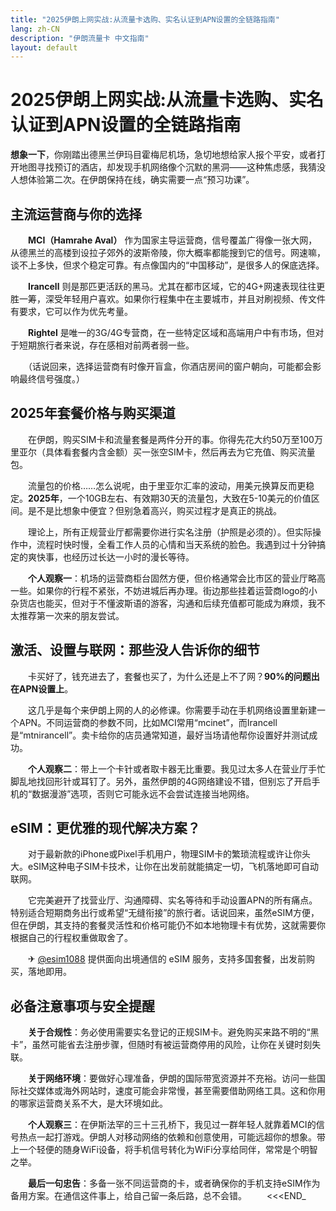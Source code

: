 ```yaml
---
title: "2025伊朗上网实战:从流量卡选购、实名认证到APN设置的全链路指南"
lang: zh-CN
description: "伊朗流量卡 中文指南"
layout: default
---
```

# 2025伊朗上网实战:从流量卡选购、实名认证到APN设置的全链路指南

**想象一下**，你刚踏出德黑兰伊玛目霍梅尼机场，急切地想给家人报个平安，或者打开地图寻找预订的酒店，却发现手机网络像个沉默的黑洞——这种焦虑感，我猜没人想体验第二次。在伊朗保持在线，确实需要一点“预习功课”。

## 主流运营商与你的选择

　　**MCI（Hamrahe Aval）** 作为国家主导运营商，信号覆盖广得像一张大网，从德黑兰的高楼到设拉子郊外的波斯帝陵，你大概率都能搜到它的信号。网速嘛，谈不上多快，但求个稳定可靠。有点像国内的“中国移动”，是很多人的保底选择。

　　**Irancell** 则是那匹更活跃的黑马。尤其在都市区域，它的4G+网速表现往往更胜一筹，深受年轻用户喜欢。如果你行程集中在主要城市，并且对刷视频、传文件有要求，它可以作为优先考量。

　　**Rightel** 是唯一的3G/4G专营商，在一些特定区域和高端用户中有市场，但对于短期旅行者来说，存在感相对前两者弱一些。

　　（话说回来，选择运营商有时像开盲盒，你酒店房间的窗户朝向，可能都会影响最终信号强度。）

## 2025年套餐价格与购买渠道

　　在伊朗，购买SIM卡和流量套餐是两件分开的事。你得先花大约50万至100万里亚尔（具体看套餐内含金额）买一张空SIM卡，然后再去为它充值、购买流量包。

　　流量包的价格……怎么说呢，由于里亚尔汇率的波动，用美元换算反而更稳定。**2025年**，一个10GB左右、有效期30天的流量包，大致在5-10美元的价值区间。是不是比想象中便宜？但别急着高兴，购买过程才是真正的挑战。

　　理论上，所有正规营业厅都需要你进行实名注册（护照是必须的）。但实际操作中，流程时快时慢，全看工作人员的心情和当天系统的脸色。我遇到过十分钟搞定的爽快事，也经历过长达一小时的漫长等待。

　　**个人观察一**：机场的运营商柜台固然方便，但价格通常会比市区的营业厅略高一些。如果你的行程不紧张，不妨进城后再办理。街边那些挂着运营商logo的小杂货店也能买，但对于不懂波斯语的游客，沟通和后续充值都可能成为麻烦，我不太推荐第一次来的朋友尝试。

## 激活、设置与联网：那些没人告诉你的细节

　　卡买好了，钱充进去了，套餐也买了，为什么还是上不了网？**90%的问题出在APN设置上**。

　　这几乎是每个来伊朗上网的人的必修课。你需要手动在手机网络设置里新建一个APN。不同运营商的参数不同，比如MCI常用“mcinet”，而Irancell是“mtnirancell”。卖卡给你的店员通常知道，最好当场请他帮你设置好并测试成功。

　　**个人观察二**：带上一个卡针或者取卡器无比重要。我见过太多人在营业厅手忙脚乱地找回形针或耳钉了。另外，虽然伊朗的4G网络建设不错，但别忘了开启手机的“数据漫游”选项，否则它可能永远不会尝试连接当地网络。

## eSIM：更优雅的现代解决方案？

　　对于最新款的iPhone或Pixel手机用户，物理SIM卡的繁琐流程或许让你头大。eSIM这种电子SIM卡技术，让你在出发前就能搞定一切，飞机落地即可自动联网。

　　它完美避开了找营业厅、沟通障碍、实名等待和手动设置APN的所有痛点。特别适合短期商务出行或希望“无缝衔接”的旅行者。话说回来，虽然eSIM方便，但在伊朗，其支持的套餐灵活性和价格可能仍不如本地物理卡有优势，这就需要你根据自己的行程权重做取舍了。

　　✈ [@esim1088](https://t.me/s/esim1088) 提供面向出境通信的 eSIM 服务，支持多国套餐，出发前购买，落地即用。

## 必备注意事项与安全提醒

　　**关于合规性**：务必使用需要实名登记的正规SIM卡。避免购买来路不明的“黑卡”，虽然可能省去注册步骤，但随时有被运营商停用的风险，让你在关键时刻失联。

　　**关于网络环境**：要做好心理准备，伊朗的国际带宽资源并不充裕。访问一些国际社交媒体或海外网站时，速度可能会非常慢，甚至需要借助网络工具。这和你用的哪家运营商关系不大，是大环境如此。

　　**个人观察三**：在伊斯法罕的三十三孔桥下，我见过一群年轻人就靠着MCI的信号热点一起打游戏。伊朗人对移动网络的依赖和创意使用，可能远超你的想象。带上一个轻便的随身WiFi设备，将手机信号转化为WiFi分享给同伴，常常是个明智之举。

　　**最后一句忠告**：多备一张不同运营商的卡，或者确保你的手机支持eSIM作为备用方案。在通信这件事上，给自己留一条后路，总不会错。
　　<<<END_